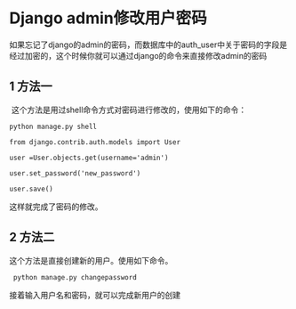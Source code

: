 # Django admin修改用户密码

如果忘记了django的admin的密码，而数据库中的auth_user中关于密码的字段是经过加密的，这个时候你就可以通过django的命令来直接修改admin的密码

## 1 方法一

 这个方法是用过shell命令方式对密码进行修改的，使用如下的命令：

```
python manage.py shell  

from django.contrib.auth.models import User

user =User.objects.get(username='admin')

user.set_password('new_password')  

user.save()
```

这样就完成了密码的修改。

## 2 方法二

这个方法是直接创建新的用户。使用如下命令。

```
 python manage.py changepassword 
```

接着输入用户名和密码，就可以完成新用户的创建


